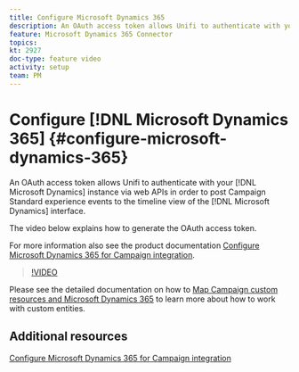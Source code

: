 ```yaml
---
title: Configure Microsoft Dynamics 365
description: An OAuth access token allows Unifi to authenticate with your Microsoft Dynamics instance via web APIs in order to post Campaign Standard experience events to the timeline view of the Microsoft Dynamics interface. The video below explains how to generate the OAuth access token.
feature: Microsoft Dynamics 365 Connector
topics: 
kt: 2927
doc-type: feature video
activity: setup
team: PM
---
```


# Configure [!DNL Microsoft Dynamics 365] {#configure-microsoft-dynamics-365}

An OAuth access token allows Unifi to authenticate with your [!DNL Microsoft Dynamics] instance via web APIs in order to post Campaign Standard experience events to the timeline view of the [!DNL Microsoft Dynamics] interface.

The video below explains how to generate the OAuth access token.

For more information also see the product documentation [Configure Microsoft Dynamics 365 for Campaign integration](https://docs.adobe.com/content/help/en/campaign-standard/using/integrating-with-adobe-cloud/campaign-and-microsoft-dynamics-365/configure-microsoft-dynamics-365-for-campaign-integration.html).

>[!VIDEO](https://video.tv.adobe.com/v/27637?quality=12)

Please see the detailed documentation on how to [Map Campaign custom resources and  Microsoft Dynamics 365](https://helpx.adobe.com/campaign/kb/acs-dynamics-custom-entities.html) to learn more about how to work with custom entities.

## Additional resources

[Configure Microsoft Dynamics 365 for Campaign integration](https://docs.adobe.com/content/help/en/campaign-standard/using/integrating-with-adobe-cloud/campaign-and-microsoft-dynamics-365/configure-microsoft-dynamics-365-for-campaign-integration.html)
